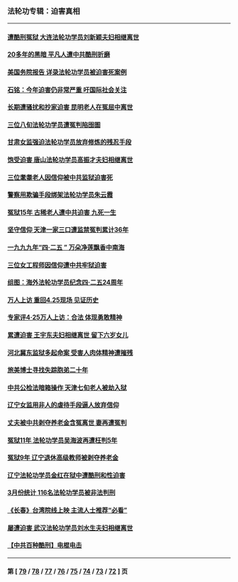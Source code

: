 ### 法轮功专辑：迫害真相
---
#### [遭酷刑冤狱 大连法轮功学员刘新颖夫妇相继离世](../../pages/nf4379/n13998111.md?05210430) 
#### [20多年的黑暗 平凡人遭中共酷刑折磨](../../pages/nf4379/n13997976.md?05210430) 
#### [美国务院报告 详录法轮功学员被迫害死案例](../../pages/nf4379/n13997752.md?05210430) 
#### [石铭：今年迫害仍非常严重 吁国际社会关注](../../pages/nf4379/n13996099.md?05210430) 
#### [长期遭骚扰和抄家迫害 昆明老人在冤屈中离世](../../pages/nf4379/n13990487.md?05210430) 
#### [三位八旬法轮功学员遭冤判陷囹圄](../../pages/nf4379/n13988869.md?05210430) 
#### [甘肃女监强迫法轮功学员放弃修炼的残忍手段](../../pages/nf4379/n13988053.md?05210430) 
#### [饱受迫害 唐山法轮功学员高振才夫妇相继离世](../../pages/nf4379/n13987209.md?05210430) 
#### [三位耄耋老人因信仰被中共监狱迫害死](../../pages/nf4379/n13986618.md?05210430) 
#### [警察用欺骗手段绑架法轮功学员朱云霞](../../pages/nf4379/n13985959.md?05210430) 
#### [冤狱15年 古稀老人遭中共迫害 九死一生](../../pages/nf4379/n13985199.md?05210430) 
#### [坚守信仰 天津一家三口遭监禁冤判累计36年](../../pages/nf4379/n13983791.md?05210430) 
#### [一九九九年“四·二五 ” 万朵净莲飘香中南海](../../pages/nf4379/n13984266.md?05210430) 
#### [三位女工程师因信仰遭中共牢狱迫害](../../pages/nf4379/n13982891.md?05210430) 
#### [组图：海外法轮功学员纪念四‧二五24周年](../../pages/nf4379/n13979790.md?05210430) 
#### [万人上访 重回4.25现场 见证历史](../../pages/nf4379/n13979775.md?05210430) 
#### [专家评4‧25万人上访：合法 体现勇敢精神](../../pages/nf4379/n13975820.md?05210430) 
#### [累遭迫害 王宇东夫妇相继离世 留下六岁女儿](../../pages/nf4379/n13977555.md?05210430) 
#### [河北冀东监狱多起命案 受害人肉体精神遭摧残](../../pages/nf4379/n13976483.md?05210430) 
#### [旅美博士寻找失踪胞弟二十年](../../pages/nf4379/n13976318.md?05210430) 
#### [中共公检法暗箱操作 天津七旬老人被劫入狱](../../pages/nf4379/n13975097.md?05210430) 
#### [辽宁女监用非人的虐待手段逼人放弃信仰](../../pages/nf4379/n13972297.md?05210430) 
#### [丈夫被中共剥夺养老金含冤离世 妻再遭冤判](../../pages/nf4379/n13970514.md?05210430) 
#### [冤狱11年 法轮功学员吴海波再遭枉判5年](../../pages/nf4379/n13966760.md?05210430) 
#### [冤狱9年 辽宁退休高级教师被剥夺养老金](../../pages/nf4379/n13969844.md?05210430) 
#### [辽宁法轮功学员金红在狱中遭酷刑和性迫害](../../pages/nf4379/n13969049.md?05210430) 
#### [3月份统计 116名法轮功学员被非法判刑](../../pages/nf4379/n13967624.md?05210430) 
#### [《长春》台湾院线上映 主流人士推荐“必看”](../../pages/nf4379/n13967751.md?05210430) 
#### [屡遭迫害 武汉法轮功学员刘水生夫妇相继离世](../../pages/nf4379/n13965806.md?05210430) 
#### [【中共百种酷刑】电棍电击](../../pages/nf4379/n13964477.md?05210430) 

---
#### 第 [ [79](./79.md?05210430) / [78](./78.md?05210430) / [77](./77.md?05210430) / [76](./76.md?05210430) / [75](./75.md?05210430) / [74](./74.md?05210430) / [73](./73.md?05210430) / [72](./72.md?05210430) ] 页
